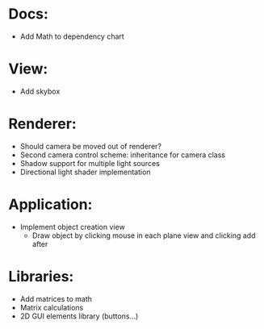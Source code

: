 # Docs:
* Add Math to dependency chart

# View:
* Add skybox

# Renderer:
* Should camera be moved out of renderer?
* Second camera control scheme: inheritance for camera class
* Shadow support for multiple light sources
* Directional light shader implementation

# Application:
* Implement object creation view
  * Draw object by clicking mouse in each plane view and clicking add after

# Libraries:
* Add matrices to math
* Matrix calculations
* 2D GUI elements library (buttons...)
